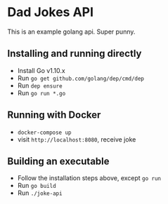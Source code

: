 # Dad Jokes API

This is an example golang api. Super punny.

## Installing and running directly

- Install Go v1.10.x
- Run `go get github.com/golang/dep/cmd/dep`
- Run `dep ensure`
- Run `go run *.go`

## Running with Docker

- `docker-compose up`
- visit `http://localhost:8080`, receive joke

## Building an executable

- Follow the installation steps above, except `go run`
- Run `go build`
- Run `./joke-api`
